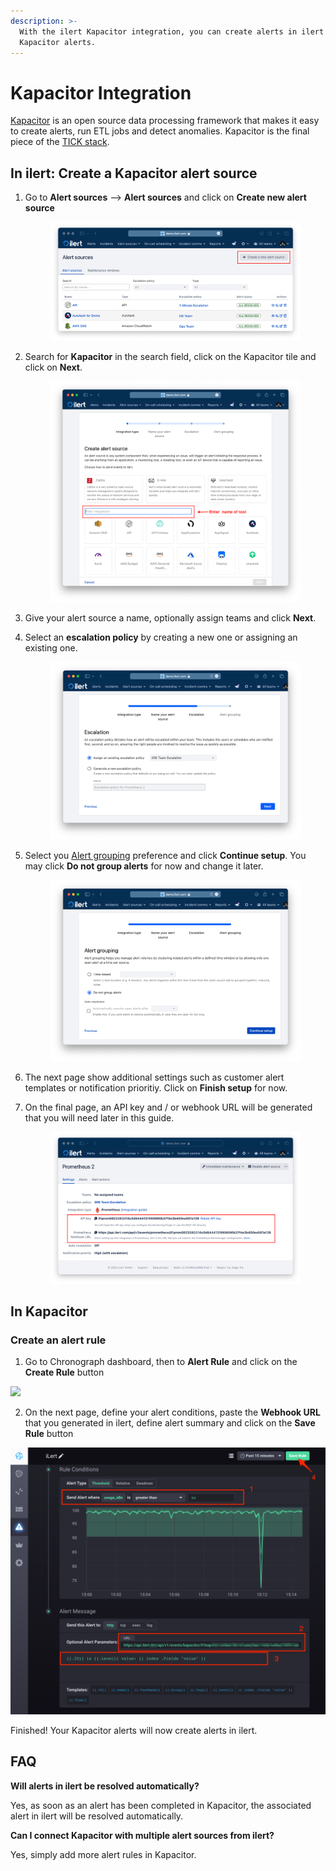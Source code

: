 ```yaml
---
description: >-
  With the ilert Kapacitor integration, you can create alerts in ilert based on
  Kapacitor alerts.
---
```


# Kapacitor Integration

[Kapacitor](https://docs.influxdata.com/kapacitor/) is an open source data processing framework that makes it easy to create alerts, run ETL jobs and detect anomalies. Kapacitor is the final piece of the [TICK stack](https://influxdata.com/time-series-platform/).

## In ilert: Create a Kapacitor alert source <a href="#in-ilert" id="in-ilert"></a>

1.  Go to **Alert sources** --> **Alert sources** and click on **Create new alert source**

    <figure><img src="../.gitbook/assets/Screenshot 2023-08-28 at 10.21.10.png" alt=""><figcaption></figcaption></figure>
2.  Search for **Kapacitor** in the search field, click on the Kapacitor tile and click on **Next**.&#x20;

    <figure><img src="../.gitbook/assets/Screenshot 2023-08-28 at 10.24.23.png" alt=""><figcaption></figcaption></figure>
3. Give your alert source a name, optionally assign teams and click **Next**.
4.  Select an **escalation policy** by creating a new one or assigning an existing one.

    <figure><img src="../.gitbook/assets/Screenshot 2023-08-28 at 11.37.47.png" alt=""><figcaption></figcaption></figure>
5.  Select you [Alert grouping](../alerting/alert-sources.md#alert-grouping) preference and click **Continue setup**. You may click **Do not group alerts** for now and change it later.&#x20;

    <figure><img src="../.gitbook/assets/Screenshot 2023-08-28 at 11.38.24.png" alt=""><figcaption></figcaption></figure>
6. The next page show additional settings such as customer alert templates or notification prioritiy. Click on **Finish setup** for now.
7.  On the final page, an API key and / or webhook URL will be generated that you will need later in this guide.

    <figure><img src="../.gitbook/assets/Screenshot 2023-08-28 at 11.47.34 (1).png" alt=""><figcaption></figcaption></figure>

## In Kapacitor <a href="#in-kapacitor" id="in-kapacitor"></a>

### Create an alert rule <a href="#create-alert-rule" id="create-alert-rule"></a>

1. Go to Chronograph dashboard, then to **Alert Rule** and click on the **Create Rule** button

![](../.gitbook/assets/Screenshot\_2021-03-29\_at\_15\_11\_55.png)

2. On the next page, define your alert conditions, paste the **Webhook URL** that you generated in ilert, define alert summary and click on the **Save Rule** button

![](../.gitbook/assets/Chronograf.png)

Finished! Your Kapacitor alerts will now create alerts in ilert.

## FAQ <a href="#faq" id="faq"></a>

**Will alerts in ilert be resolved automatically?**

Yes, as soon as an alert has been completed in Kapacitor, the associated alert in ilert will be resolved automatically.

**Can I connect Kapacitor with multiple alert sources from ilert?**

Yes, simply add more alert rules in Kapacitor.
